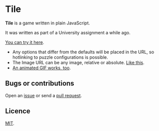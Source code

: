 # Tile

**Tile** is a game written in plain JavaScript.

It was written as part of a University assignment a while ago.

[You can try it here](http://crdx.github.com/Tile). 

* Any options that differ from the defaults will be placed in the URL, so hotlinking to puzzle configurations is possible. 
* The Image URL can be any image, relative or absolute. [Like this](http://crdx.github.com/Tile/?gridWidth=8&gridHeight=8&imageUrl=https://raw.github.com/crdx/Tile/master/static/thing.jpg).
* [An animated GIF works, too](http://crdx.github.com/Tile/?gridWidth=8&imageUrl=https://raw.github.com/crdx/Tile/master/static/anim.gif).

## Bugs or contributions

Open an [issue](http://github.com/crdx/Tile/issues) or send a [pull request](http://github.com/crdx/Tile/pulls).

## Licence

[MIT](https://github.com/crdx/Tile/blob/master/LICENCE.md).
